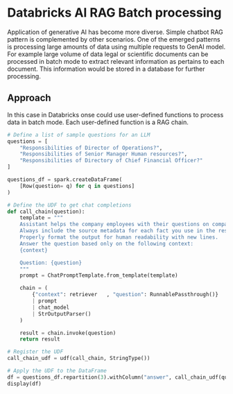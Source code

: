 # Databricks AI RAG Batch processing

Application of generative AI has become more diverse. Simple chatbot RAG pattern is complemented by other scenarios. 
One of the emerged patterns is processing large amounts of data using multiple requests to GenAI model. 
For example large volume of data legal or scientific documents can be processed in batch mode to extract relevant information as pertains to each document.
This information would be stored in a database for further processing.

## Approach

In this case in Databricks onse could use user-defined functions to process data in batch mode. 
Each user-defined function is a RAG chain. 

```python
# Define a list of sample questions for an LLM
questions = [
    "Responsibilities of Director of Operations?",
    "Responsibilities of Senior Manager Human resources?",
    "Responsibilities of Directory of Chief Financial Officer?"
]

questions_df = spark.createDataFrame(
    [Row(question= q) for q in questions]
)

# Define the UDF to get chat completions
def call_chain(question):
    template = """
    Assistant helps the company employees with their questions on company policies, roles. 
    Always include the source metadata for each fact you use in the response. Use square brakets to reference the source, e.g. [role_library_pdf-10]. 
    Properly format the output for human readability with new lines.
    Answer the question based only on the following context:
    {context}

    Question: {question}
    """
    prompt = ChatPromptTemplate.from_template(template)

    chain = (
        {"context": retriever   , "question": RunnablePassthrough()}
        | prompt
        | chat_model
        | StrOutputParser()
    )

    result = chain.invoke(question)
    return result

# Register the UDF
call_chain_udf = udf(call_chain, StringType())

# Apply the UDF to the DataFrame
df = questions_df.repartition(3).withColumn("answer", call_chain_udf(questions_df["question"]))
display(df)
```
